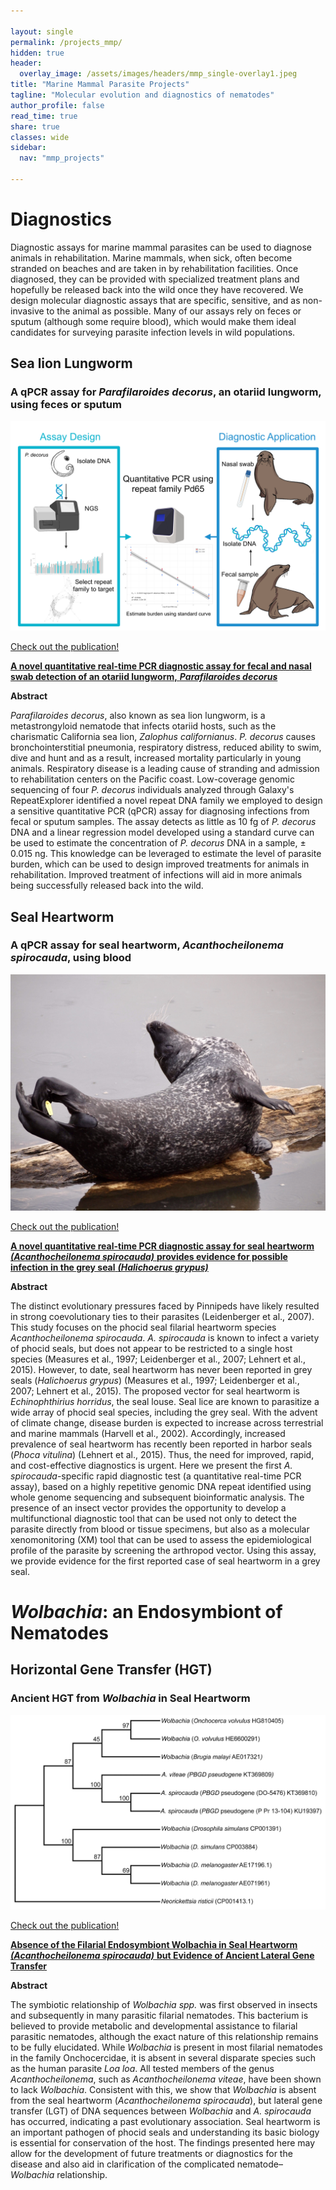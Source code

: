 ```yaml
---

layout: single
permalink: /projects_mmp/
hidden: true
header:
  overlay_image: /assets/images/headers/mmp_single-overlay1.jpeg
title: "Marine Mammal Parasite Projects"
tagline: "Molecular evolution and diagnostics of nematodes"   
author_profile: false
read_time: true
share: true
classes: wide
sidebar:
  nav: "mmp_projects"

---
```


# Diagnostics

Diagnostic assays for marine mammal parasites can be used to diagnose animals in rehabilitation. Marine mammals, when sick, often become stranded on beaches and are taken in by rehabilitation facilities. Once diagnosed, they can be provided with specialized treatment plans and hopefully be released back into the wild once they have recovered. We design molecular diagnostic assays that are specific, sensitive, and as non-invasive to the animal as possible. Many of our assays rely on feces or sputum (although some require blood), which would make them ideal candidates for surveying parasite infection levels in wild populations.

## Sea lion Lungworm

### A qPCR assay for *Parafilaroides decorus*, an otariid lungworm, using feces or sputum

![P. decorus qPCR Pipeline](/assets/images/Pd_abstract.jpeg)

[Check out the publication!](https://doi.org/10.1016/j.ijppaw.2020.04.012)

[**A novel quantitative real-time PCR diagnostic assay for fecal and nasal swab detection of an otariid lungworm,** ***Parafilaroides decorus***](https://doi.org/10.1016/j.ijppaw.2020.04.012)

**Abstract**

*Parafilaroides decorus*, also known as sea lion lungworm, is a metastrongyloid nematode that infects otariid hosts, such as the charismatic California sea lion, *Zalophus californianus*. *P. decorus* causes bronchointerstitial pneumonia, respiratory distress, reduced ability to swim, dive and hunt and as a result, increased mortality particularly in young animals. Respiratory disease is a leading cause of stranding and admission to rehabilitation centers on the Pacific coast. Low-coverage genomic sequencing of four *P. decorus* individuals analyzed through Galaxy's RepeatExplorer identified a novel repeat DNA family we employed to design a sensitive quantitative PCR (qPCR) assay for diagnosing infections from fecal or sputum samples. The assay detects as little as 10 fg of *P. decorus* DNA and a linear regression model developed using a standard curve can be used to estimate the concentration of *P. decorus* DNA in a sample, ± 0.015 ng. This knowledge can be leveraged to estimate the level of parasite burden, which can be used to design improved treatments for animals in rehabilitation. Improved treatment of infections will aid in more animals being successfully released back into the wild.

## Seal Heartworm

### A qPCR assay for seal heartworm, *Acanthocheilonema spirocauda*, using blood

![Harbor seal](/assets/images/seal2.jpeg)

[Check out the publication!](https://doi.org/10.1016/j.ijppaw.2018.04.001)

[**A novel quantitative real-time PCR diagnostic assay for seal heartworm** ***(Acanthocheilonema spirocauda)*** **provides evidence for possible infection in the grey seal** ***(Halichoerus grypus)***](https://doi.org/10.1016/j.ijppaw.2018.04.001)

**Abstract**

The distinct evolutionary pressures faced by Pinnipeds have likely resulted in strong coevolutionary ties to their parasites (Leidenberger et al., 2007). This study focuses on the phocid seal filarial heartworm species *Acanthocheilonema spirocauda*. *A. spirocauda* is known to infect a variety of phocid seals, but does not appear to be restricted to a single host species (Measures et al., 1997; Leidenberger et al., 2007; Lehnert et al., 2015). However, to date, seal heartworm has never been reported in grey seals (*Halichoerus grypus*) (Measures et al., 1997; Leidenberger et al., 2007; Lehnert et al., 2015). The proposed vector for seal heartworm is *Echinophthirius horridus*, the seal louse. Seal lice are known to parasitize a wide array of phocid seal species, including the grey seal. With the advent of climate change, disease burden is expected to increase across terrestrial and marine mammals (Harvell et al., 2002). Accordingly, increased prevalence of seal heartworm has recently been reported in harbor seals (*Phoca vitulina*) (Lehnert et al., 2015). Thus, the need for improved, rapid, and cost-effective diagnostics is urgent. Here we present the first *A. spirocauda*-specific rapid diagnostic test (a quantitative real-time PCR assay), based on a highly repetitive genomic DNA repeat identified using whole genome sequencing and subsequent bioinformatic analysis. The presence of an insect vector provides the opportunity to develop a multifunctional diagnostic tool that can be used not only to detect the parasite directly from blood or tissue specimens, but also as a molecular xenomonitoring (XM) tool that can be used to assess the epidemiological profile of the parasite by screening the arthropod vector. Using this assay, we provide evidence for the first reported case of seal heartworm in a grey seal.

# *Wolbachia*: an Endosymbiont of Nematodes

## Horizontal Gene Transfer (HGT)

### Ancient HGT from *Wolbachia* in Seal Heartworm

![Phylogeny showing *PBDG* pseudogene of *A. spirocauda* nesting within *Wolbachia PBGD*](/assets/images/A.spir_PBGD.jpeg)

[Check out the publication!](https://doi.org/10.1645/15-872)

[**Absence of the Filarial Endosymbiont Wolbachia in Seal Heartworm** ***(Acanthocheilonema spirocauda)*** **but Evidence of Ancient Lateral Gene Transfer**](https://doi.org/10.1645/15-872)

**Abstract**

The symbiotic relationship of *Wolbachia spp.* was first observed in insects and subsequently in many parasitic filarial nematodes. This bacterium is believed to provide metabolic and developmental assistance to filarial parasitic nematodes, although the exact nature of this relationship remains to be fully elucidated. While *Wolbachia* is present in most filarial nematodes in the family Onchocercidae, it is absent in several disparate species such as the human parasite *Loa loa*. All tested members of the genus *Acanthocheilonema*, such as *Acanthocheilonema viteae*, have been shown to lack *Wolbachia*. Consistent with this, we show that *Wolbachia* is absent from the seal heartworm (*Acanthocheilonema spirocauda*), but lateral gene transfer (LGT) of DNA sequences between *Wolbachia* and *A. spirocauda* has occurred, indicating a past evolutionary association. Seal heartworm is an important pathogen of phocid seals and understanding its basic biology is essential for conservation of the host. The findings presented here may allow for the development of future treatments or diagnostics for the disease and also aid in clarification of the complicated nematode–*Wolbachia* relationship.
